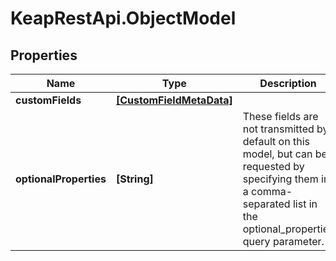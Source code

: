 # KeapRestApi.ObjectModel

## Properties

Name | Type | Description | Notes
------------ | ------------- | ------------- | -------------
**customFields** | [**[CustomFieldMetaData]**](CustomFieldMetaData.md) |  | [optional] 
**optionalProperties** | **[String]** | These fields are not transmitted by default on this model, but can be requested by specifying them in a comma-separated list in the optional_properties query parameter. | [optional] 


